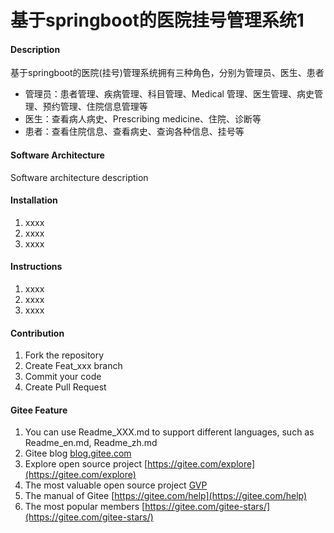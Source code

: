 # 基于springboot的医院挂号管理系统1

#### Description
基于springboot的医院(挂号)管理系统拥有三种角色，分别为管理员、医生、患者

- 管理员：患者管理、疾病管理、科目管理、Medical 管理、医生管理、病史管理、预约管理、住院信息管理等
- 医生：查看病人病史、Prescribing medicine、住院、诊断等
- 患者：查看住院信息、查看病史、查询各种信息、挂号等

#### Software Architecture
Software architecture description

#### Installation

1.  xxxx
2.  xxxx
3.  xxxx

#### Instructions

1.  xxxx
2.  xxxx
3.  xxxx

#### Contribution

1.  Fork the repository
2.  Create Feat_xxx branch
3.  Commit your code
4.  Create Pull Request


#### Gitee Feature

1.  You can use Readme\_XXX.md to support different languages, such as Readme\_en.md, Readme\_zh.md
2.  Gitee blog [blog.gitee.com](https://blog.gitee.com)
3.  Explore open source project [https://gitee.com/explore](https://gitee.com/explore)
4.  The most valuable open source project [GVP](https://gitee.com/gvp)
5.  The manual of Gitee [https://gitee.com/help](https://gitee.com/help)
6.  The most popular members  [https://gitee.com/gitee-stars/](https://gitee.com/gitee-stars/)
